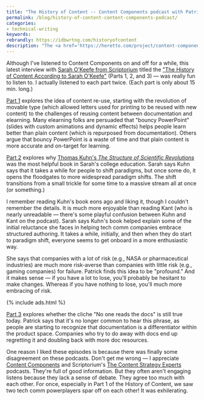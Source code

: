 ```yaml
---
title: "The History of Content -- Content Components podcast with Patrick Bosek and Sarah O'Keefe"
permalink: /blog/history-of-content-content-components-podcast/
categories:
- technical-writing
keywords:
rebrandly: https://idbwrtng.com/historyofcontent
description: "The <a href='https://heretto.com/project/content-components-podcast/'>Content Components podcast</a>, led by Patrick Bosek of Heretto (formerly easyDITA), has a two-part interview with Sarah O'Keefe worth listening to."
---
```


Although I've listened to Content Components on and off for a while, this latest interview with [Sarah O'Keefe from Scriptorium](https://www.scriptorium.com/) titled the ["The History of Content According to Sarah O'Keefe"](https://heretto.com/project/content-components-podcast/?wchannelid=kahto6p5y5&wmediaid) (Parts 1, 2, and 3) &mdash; was really fun to listen to. I actually listened to each part twice. (Each part is only about 15 min. long.)

[Part 1](https://heretto.com/project/content-components-podcast/?wchannelid=kahto6p5y5&wmediaid) explores the idea of content re-use, starting with the revolution of movable type (which allowed letters used for printing to be reused with new content) to the challenges of reusing content between documentation and elearning. Many elearning folks are persuaded that "bouncy PowerPoint" (slides with custom animations and dynamic effects) helps people learn better than plain content (which is repurposed from documentation). Others argue that bouncy PowerPoint is a waste of time and that plain content is more accurate and on-target for learning.

[Part 2](https://heretto.com/project/content-components-podcast/?wchannelid=kahto6p5y5&wmediaid) explores why [Thomas Kuhn's *The Structure of Scientific Revolutions*](https://en.wikipedia.org/wiki/The_Structure_of_Scientific_Revolutions) was the most helpful book in Sarah's college education. Sarah says Kuhn says that it takes a while for people to shift paradigms, but once some do, it opens the floodgates to more widespread paradigm shifts. The shift transitions from a small trickle for some time to a massive stream all at once (or something.)

I remember reading Kuhn's book eons ago and liking it, though I couldn't remember the details. It is much more enjoyable than reading Kant (who is nearly unreadable &mdash; there's some playful confusion between Kuhn and Kant on the podcast). Sarah says Kuhn's book helped explain some of the initial reluctance she faces in helping tech comm companies embrace structured authoring. It takes a while, initially, and then when they do start to paradigm shift, everyone seems to get onboard in a more enthusiastic way.

She says that companies with a lot of risk (e.g., NASA or pharmaceutical industries) are much more risk-averse than companies with little risk (e.g., gaming companies) for failure. Patrick finds this idea to be "profound." And it makes sense &mdash; if you have a lot to lose, you'll probably be hesitant to make changes. Whereas if you have nothing to lose, you'll much more embracing of risk.

{% include ads.html %}

[Part 3](https://heretto.com/project/content-components-podcast/?wchannelid=kahto6p5y5&wmediaid) explores whether the cliche "No one reads the docs" is still true today. Patrick says that it's no longer common to hear this phrase, as people are starting to recognize that documentation is a differentiator within the product space. Companies who try to do away with docs end up regretting it and doubling back with more doc resources.

One reason I liked these episodes is because there was finally some disagreement on these podcasts. Don't get me wrong &mdash; I appreciate [Content Components](https://heretto.com/project/content-components-podcast) and Scriptorium's [The Content Strategy Experts](https://www.scriptorium.com/category/podcast/) podcasts. They're full of good information. But they often aren't engaging listens because they lack a sense of debate. They agree too much with each other. For once, especially in Part 1 of the History of Content, we saw two tech comm powerplayers spar off on each other! It was exhilerating.
